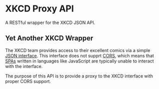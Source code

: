 # XKCD Proxy API

A RESTful wrapper for the XKCD JSON API.

## Yet Another XKCD Wrapper

The XKCD team provides access to their excellent comics via a simple [JSON interface](https://xkcd.com/json.html). This interface does not supprt [CORS](https://en.wikipedia.org/wiki/Cross-origin_resource_sharing), which means that [SPAs](https://en.wikipedia.org/wiki/Single-page_application) written in languages like JavaScript are typically unable to interact with the interface.

The purpose of this API is to provide a proxy to the XKCD interface with proper CORS support.

